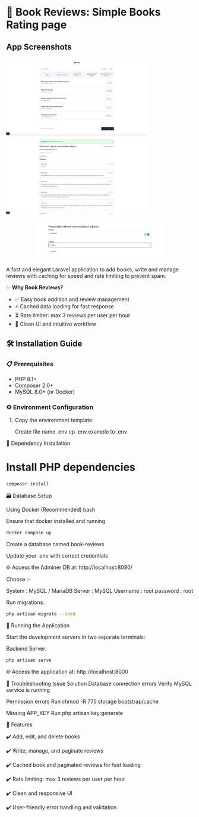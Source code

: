 # 📝 Book Reviews: Simple Books Rating page

## App Screenshots

<span align="center">
  <img src="./screenshots/Screenshot1.png" alt="Demo" width="380">
</span>
<span align="center">
  <img src="./screenshots/Screenshot2.png" alt="Demo" width="380">
</span>
<p align="center">
  <img src="./screenshots/Screenshot3.png" alt="Demo" width="350">
</p>

A fast and elegant Laravel application to add books, write and manage reviews with caching for speed and rate limiting to prevent spam.


✨ **Why Book Reviews?**
- ✅ Easy book addition and review management
- ⚡ Cached data loading for fast response
- ⏳ Rate limiter: max 3 reviews per user per hour
- 🎨 Clean UI and intuitive workflow

## 🛠️ Installation Guide

### 📋 Prerequisites
- PHP 8.1+
- Composer 2.0+
- MySQL 8.0+ (or Docker)

### ⚙️ Environment Configuration

1. Copy the environment template:
   
   Create file name .env
   cp .env.example to .env
   

🧰 Dependency Installation
# Install PHP dependencies

```bash
composer install
```

🗃️ Database Setup

Using Docker (Recommended)
bash

Ensure that docker installed and running 

```bash
docker compose up 
```

Create a database named book-reviews

Update your .env with correct credentials

🌐 Access the Adminer DB at: http://localhost:8080/

Choose :-

System : MySQL / MariaDB
Server : MySQL
Username : root
password : root

Run migrations:
```bash
php artisan migrate --seed
```

🚦 Running the Application

Start the development servers in two separate terminals:

Backend Server:

```bash
php artisan serve
```

🌐 Access the application at: http://localhost:8000


🚨 Troubleshooting
Issue	Solution
Database connection errors	Verify MySQL service is running

Permission errors	Run chmod -R 775 storage bootstrap/cache

Missing APP_KEY	Run php artisan key:generate



🌟 Features

✔️ Add, edit, and delete books

✔️ Write, manage, and paginate reviews

✔️ Cached book and paginated reviews for fast loading

✔️ Rate limiting: max 3 reviews per user per hour

✔️ Clean and responsive UI

✔️ User-friendly error handling and validation

